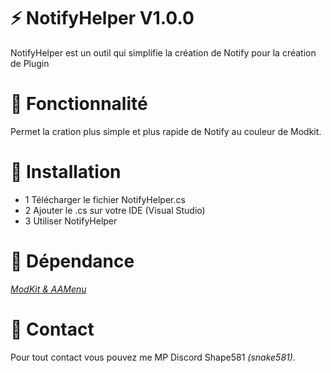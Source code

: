 # :zap: NotifyHelper V1.0.0

NotifyHelper est un outil qui simplifie la création de Notify pour la création de Plugin

# :wrench: Fonctionnalité

Permet la cration plus simple et plus rapide de Notify au couleur de Modkit.

# :electric_plug:  Installation

- 1 Télécharger le fichier NotifyHelper.cs
- 2 Ajouter le .cs sur votre IDE (Visual Studio)
- 3 Utiliser NotifyHelper

# :green_book:  Dépendance

*[ModKit & AAMenu](https://github.com/Aarnow/NovaLife_ModKit-Releases/releases/tag/V2.0.0)*

# :postbox:  Contact

Pour tout contact vous pouvez me MP Discord Shape581 *(snake581)*.
